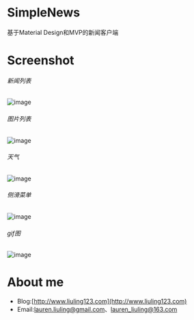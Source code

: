 # SimpleNews
基于Material Design和MVP的新闻客户端

# Screenshot
###### 新闻列表
![image](https://raw.githubusercontent.com/liuling07/SimpleNews/master/screenshot/news.png)  

###### 图片列表
![image](https://raw.githubusercontent.com/liuling07/SimpleNews/master/screenshot/images.jpg)  

###### 天气
![image](https://raw.githubusercontent.com/liuling07/SimpleNews/master/screenshot/weather.jpg)  

###### 侧滑菜单
![image](https://raw.githubusercontent.com/liuling07/SimpleNews/master/screenshot/drawer.png)  

###### gif图
![image](https://raw.githubusercontent.com/liuling07/SimpleNews/master/screenshot/example.gif)

# About me
* Blog:[http://www.liuling123.com](http://www.liuling123.com)
* Email:[lauren.liuling@gmail.com](mailto:lauren.liuling@gmail.com)、[lauren_liuling@163.com](mailto:lauren_liuling@163.com)
